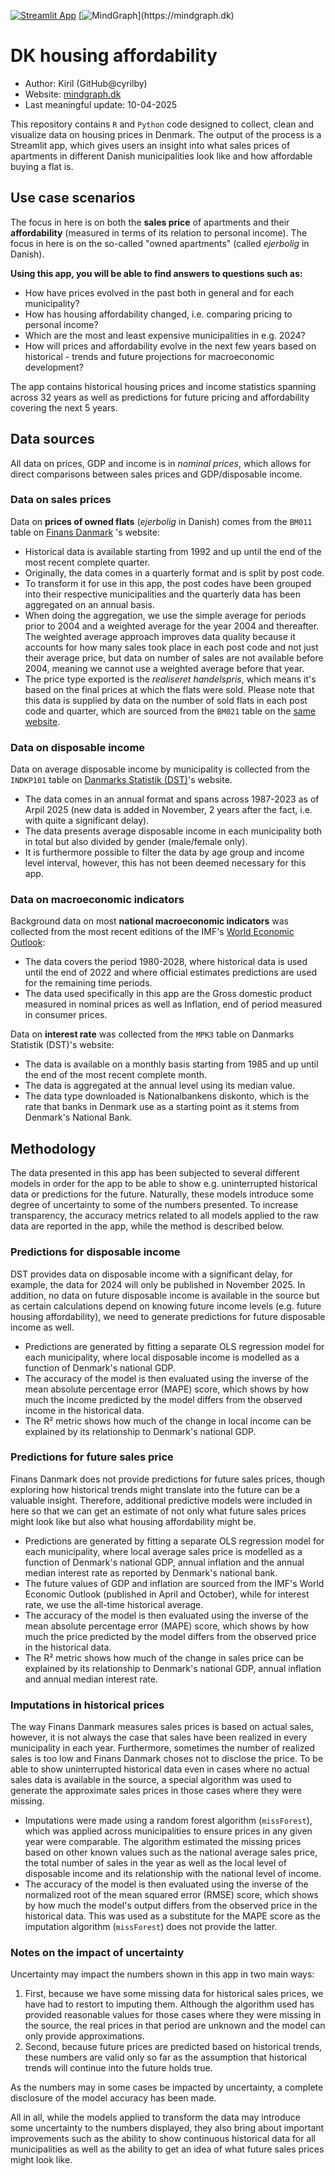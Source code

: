 [![Streamlit App](https://static.streamlit.io/badges/streamlit_badge_black_white.svg)](https://dk-housing.streamlit.app/)
[![MindGraph](https://img.shields.io/badge/Product%20of%20-MindGraph.dk-1ea2b5?logo=https://mindgraph.dk/favicon.png")](https://mindgraph.dk)

# DK housing affordability

* Author: Kiril (GitHub@cyrilby)
* Website: [mindgraph.dk](https://mindgraph.dk)
* Last meaningful update: 10-04-2025

This repository contains `R` and `Python` code designed to collect, clean and visualize data on housing prices in Denmark. The output of the process is a Streamlit app, which gives users an insight into what sales prices of apartments in different Danish municipalities look like and how affordable buying a flat is.

## Use case scenarios

The focus in here is on both the **sales price** of apartments and their **affordability** (measured in terms of its relation to personal income). The focus in here is on the so-called "owned apartments" (called *ejerbolig* in Danish).

**Using this app, you will be able to find answers to questions such as:**

- How have prices evolved in the past both in general and for each municipality?
- How has housing affordability changed, i.e. comparing pricing to personal income?
- Which are the most and least expensive municipalities in e.g. 2024?
- How will prices and affordability evolve in the next few years based on historical - trends and future projections for macroeconomic development?

The app contains historical housing prices and income statistics spanning across 32 years as well as predictions for future pricing and affordability covering the next 5 years.

## Data sources

All data on prices, GDP and income is in *nominal prices*, which allows for direct comparisons between sales prices and GDP/disposable income.

### Data on sales prices

Data on **prices of owned flats** (*ejerbolig* in Danish) comes from the `BM011` table on [Finans Danmark](http://localhost:8501/rkr.statistikbank.dk) 's website:

- Historical data is available starting from 1992 and up until the end of the most recent complete quarter.
- Originally, the data comes in a quarterly format and is split by post code.
- To transform it for use in this app, the post codes have been grouped into their respective municipalities and the quarterly data has been aggregated on an annual basis.
- When doing the aggregation, we use the simple average for periods prior to 2004 and a weighted average for the year 2004 and thereafter. The weighted average approach improves data quality because it accounts for how many sales took place in each post code and not just their average price, but data on number of sales are not available before 2004, meaning we cannot use a weighted average before that year.
- The price type exported is the *realiseret handelspris*, which means it's based on the final prices at which the flats were sold.
Please note that this data is supplied by data on the number of sold flats in each post code and quarter, which are sourced from the `BM021` table on the [same website](http://localhost:8501/rkr.statistikbank.dk).

### Data on disposable income

Data on average disposable income by municipality is collected from the `INDKP101` table on [Danmarks Statistik (DST)](www.dst.dk)'s website.

- The data comes in an annual format and spans across 1987-2023 as of Arpil 2025 (new data is added in November, 2 years after the fact, i.e. with quite a significant delay).
- The data presents average disposable income in each municipality both in total but also divided by gender (male/female only).
- It is furthermore possible to filter the data by age group and income level interval, however, this has not been deemed necessary for this app.

### Data on macroeconomic indicators

Background data on most **national macroeconomic indicators** was collected from the most recent editions of the IMF's [World Economic Outlook](https://www.imf.org/en/Publications/WEO):

- The data covers the period 1980-2028, where historical data is used until the end of 2022 and where official estimates predictions are used for the remaining time periods.
- The data used specifically in this app are the Gross domestic product measured in nominal prices as well as Inflation, end of period measured in consumer prices.


Data on **interest rate** was collected from the `MPK3` table on Danmarks Statistik (DST)'s website:

- The data is available on a monthly basis starting from 1985 and up until the end of the most recent complete month.
- The data is aggregated at the annual level using its median value.
- The data type downloaded is Nationalbankens diskonto, which is the rate that banks in Denmark use as a starting point as it stems from Denmark's National Bank.

## Methodology

The data presented in this app has been subjected to several different models in order for the app to be able to show e.g. uninterrupted historical data or predictions for the future. Naturally, these models introduce some degree of uncertainty to some of the numbers presented. To increase transparency, the accuracy metrics related to all models applied to the raw data are reported in the app, while the method is described below.

### Predictions for disposable income

DST provides data on disposable income with a significant delay, for example, the data for 2024 will only be published in November 2025. In addition, no data on future disposable income is available in the source but as certain calculations depend on knowing future income levels (e.g. future housing affordability), we need to generate predictions for future disposable income as well.

- Predictions are generated by fitting a separate OLS regression model for each municipality, where local disposable income is modelled as a function of Denmark's national GDP.
- The accuracy of the model is then evaluated using the inverse of the mean absolute percentage error (MAPE) score, which shows by how much the income predicted by the model differs from the observed income in the historical data.
- The R² metric shows how much of the change in local income can be explained by its relationship to Denmark's national GDP.

### Predictions for future sales price

Finans Danmark does not provide predictions for future sales prices, though exploring how historical trends might translate into the future can be a valuable insight. Therefore, additional predictive models were included in here so that we can get an estimate of not only what future sales prices might look like but also what housing affordability might be.

- Predictions are generated by fitting a separate OLS regression model for each municipality, where local average sales price is modelled as a function of Denmark's national GDP, annual inflation and the annual median interest rate as reported by Denmark's national bank.
- The future values of GDP and inflation are sourced from the IMF's World Economic Outlook (published in April and October), while for interest rate, we use the all-time historical average.
- The accuracy of the model is then evaluated using the inverse of the mean absolute percentage error (MAPE) score, which shows by how much the price predicted by the model differs from the observed price in the historical data.
- The R² metric shows how much of the change in sales price can be explained by its relationship to Denmark's national GDP, annual inflation and annual median interest rate.

### Imputations in historical prices

The way Finans Danmark measures sales prices is based on actual sales, however, it is not always the case that sales have been realized in every municipality in each year. Furthermore, sometimes the number of realized sales is too low and Finans Danmark choses not to disclose the price. To be able to show uninterrupted historical data even in cases where no actual sales data is available in the source, a special algorithm was used to generate the approximate sales prices in those cases where they were missing.

- Imputations were made using a random forest algorithm (`missForest`), which was applied across municipalities to ensure prices in any given year were comparable. The algorithm estimated the missing prices based on other known values such as the national average sales price, the total number of sales in the year as well as the local level of disposable income and its relationship with the national level of income.
- The accuracy of the model is then evaluated using the inverse of the normalized root of the mean squared error (RMSE) score, which shows by how much the model's output differs from the observed price in the historical data. This was used as a substitute for the MAPE score as the imputation algorithm (`missForest`) does not provide the latter.

### Notes on the impact of uncertainty
Uncertainty may impact the numbers shown in this app in two main ways:

1. First, because we have some missing data for historical sales prices, we have had to restort to imputing them. Although the algorithm used has provided reasonable values for those cases where they were missing in the source, the real prices in that period are unknown and the model can only provide approximations.
2. Second, because future prices are predicted based on historical trends, these numbers are valid only so far as the assumption that historical trends will continue into the future holds true.

As the numbers may in some cases be impacted by uncertainty, a complete disclosure of the model accuracy has been made.

All in all, while the models applied to transform the data may introduce some uncertainty to the numbers displayed, they also bring about important improvements such as the ability to show continuous historical data for all municipalities as well as the ability to get an idea of what future sales prices might look like.